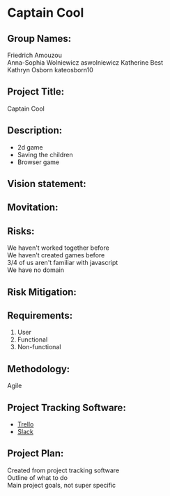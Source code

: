 # Captain Cool  
## Group Names:  
Friedrich Amouzou   
Anna-Sophia Wolniewicz aswolniewicz 
Katherine Best  
Kathryn Osborn kateosborn10 

## Project Title:  
Captain Cool  

## Description:  

* 2d game  
* Saving the children  
* Browser game  

## Vision statement:  

## Movitation:  

## Risks:  
We haven't worked together before  
We haven't created games before  
3/4 of us aren't familiar with javascript  
We have no domain  

## Risk Mitigation:  

## Requirements:   
1. User  
2. Functional  
3. Non-functional  

## Methodology:  
Agile  

## Project Tracking Software:
* [Trello](www.trello.com)  
* [Slack](www.slack.com)  

## Project Plan:  
Created from project tracking software  
Outline of what to do  
Main project goals, not super specific  
